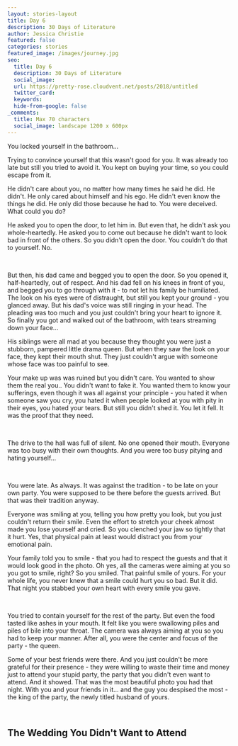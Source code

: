 ```yaml
---
layout: stories-layout
title: Day 6
description: 30 Days of Literature
author: Jessica Christie
featured: false
categories: stories
featured_image: /images/journey.jpg
seo:
  title: Day 6
  description: 30 Days of Literature
  social_image:
  url: https://pretty-rose.cloudvent.net/posts/2018/untitled
  twitter_card:
  keywords:
  hide-from-google: false
_comments:
  title: Max 70 characters
  social_image: landscape 1200 x 600px
---
```

You locked yourself in the bathroom...

Trying to convince yourself that this wasn't good for you. It was already too late but still you tried to avoid it. You kept on buying your time, so you could escape from it.

He didn't care about you, no matter how many times he said he did. He didn't. He only cared about himself and his ego. He didn't even know the things he did. He only did those because he had to. You were deceived. What could you do?

He asked you to open the door, to let him in. But even that, he didn't ask you whole-heartedly. He asked you to come out because he didn't want to look bad in front of the others. So you didn't open the door. You couldn't do that to yourself. No.

&nbsp;

But then, his dad came and begged you to open the door. So you opened it, half-heartedly, out of respect. And his dad fell on his knees in front of you, and begged you to go through with it - to not let his family be humiliated. The look on his eyes were of distraught, but still you kept your ground - you glanced away. But his dad's voice was still ringing in your head. The pleading was too much and you just couldn't bring your heart to ignore it. So finally you got and walked out of the bathroom, with tears streaming down your face...

His siblings were all mad at you because they thought you were just a stubborn, pampered little drama queen. But when they saw the look on your face, they kept their mouth shut. They just couldn't argue with someone whose face was too painful to see.

Your make up was was ruined but you didn't care. You wanted to show them the real you.. You didn't want to fake it. You wanted them to know your sufferings, even though it was all against your principle - you hated it when someone saw you cry, you hated it when people looked at you with pity in their eyes, you hated your tears. But still you didn't shed it. You let it fell. It was the proof that they need.

&nbsp;

The drive to the hall was full of silent. No one opened their mouth. Everyone was too busy with their own thoughts. And you were too busy pitying and hating yourself...

&nbsp;

You were late. As always. It was against the tradition - to be late on your own party. You were supposed to be there before the guests arrived. But that was their tradition anyway.

Everyone was smiling at you, telling you how pretty you look, but you just couldn't return their smile. Even the effort to stretch your cheek almost made you lose yourself and cried. So you clenched your jaw so tightly that it hurt. Yes, that physical pain at least would distract you from your emotional pain.

Your family told you to smile - that you had to respect the guests and that it would look good in the photo. Oh yes, all the cameras were aiming at you so you got to smile, right? So you smiled. That painful smile of yours. For your whole life, you never knew that a smile could hurt you so bad. But it did. That night you stabbed your own heart with every smile you gave.

&nbsp;

You tried to contain yourself for the rest of the party. But even the food tasted like ashes in your mouth. It felt like you were swallowing piles and piles of bile into your throat. The camera was always aiming at you so you had to keep your manner. After all, you were the center and focus of the party - the queen.

Some of your best friends were there. And you just couldn't be more grateful for their presence - they were willing to waste their time and money just to attend your stupid party, the party that you didn't even want to attend. And it showed. That was the most beautiful photo you had that night. With you and your friends in it... and the guy you despised the most - the king of the party, the newly titled husband of yours.

&nbsp;

## The Wedding You Didn't Want to Attend

&nbsp;
